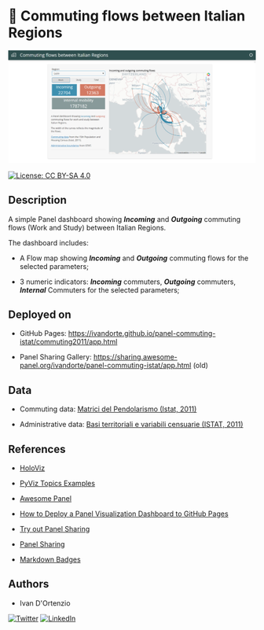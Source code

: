 # :watermelon: Commuting flows between Italian Regions

![img](https://raw.githubusercontent.com/ivandorte/panel-commuting-istat/main/images/dashboard.png)

[![License: CC BY-SA 4.0](https://img.shields.io/badge/License-CC%20BY--SA%204.0-lightgrey.svg)](https://creativecommons.org/licenses/by/4.0/)

## Description

A simple Panel dashboard showing ***Incoming*** and ***Outgoing*** commuting flows (Work and Study) between Italian Regions.

The dashboard includes:

- A Flow map showing ***Incoming*** and ***Outgoing*** commuting flows for the selected parameters;

- 3 numeric indicators: ***Incoming*** commuters, ***Outgoing*** commuters, ***Internal*** Commuters for the selected parameters;

## Deployed on

- GitHub Pages: https://ivandorte.github.io/panel-commuting-istat/commuting2011/app.html

- Panel Sharing Gallery: https://sharing.awesome-panel.org/ivandorte/panel-commuting-istat/app.html (old)

## Data

- Commuting data: [Matrici del Pendolarismo (Istat, 2011)](https://www.istat.it/it/archivio/139381)

- Administrative data: [Basi territoriali e variabili censuarie (ISTAT, 2011)](https://www.istat.it/it/archivio/222527)

## References

- [HoloViz](https://holoviz.org/)

- [PyViz Topics Examples](https://examples.pyviz.org/index.html)

- [Awesome Panel](https://awesome-panel.org/)

- [How to Deploy a Panel Visualization Dashboard to GitHub Pages](https://towardsdatascience.com/how-to-deploy-a-panel-visualization-dashboard-to-github-pages-2f520fd8660)

- [Try out Panel Sharing](https://discourse.holoviz.org/t/try-out-panel-sharing/4549)

- [Panel Sharing](https://awesome-panel.org/sharing)

- [Markdown Badges](https://github.com/Ileriayo/markdown-badges)

## Authors

- Ivan D'Ortenzio

[![Twitter](https://img.shields.io/badge/Twitter-%231DA1F2.svg?style=for-the-badge&logo=Twitter&logoColor=white)](https://twitter.com/ivanziogeo)
[![LinkedIn](https://img.shields.io/badge/linkedin-%230077B5.svg?style=for-the-badge&logo=linkedin&logoColor=white)](https://www.linkedin.com/in/ivan-d-ortenzio/)